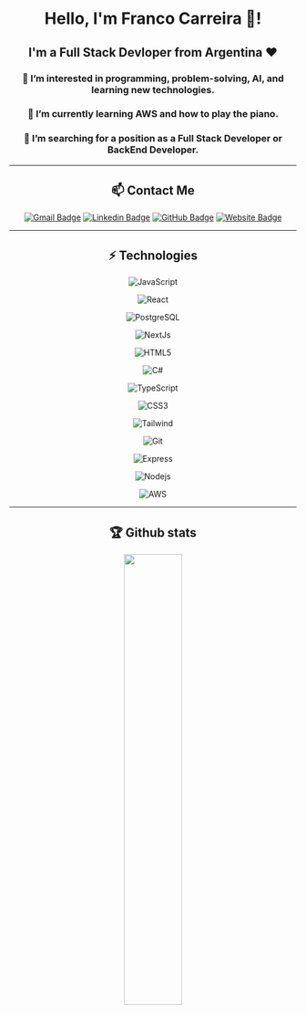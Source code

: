 <div align="center">
  
  <h1> Hello, I'm Franco Carreira 👋! </h1>

  <h2>I'm a Full Stack Devloper from Argentina ❤</h2>
  
  <h3>👀 I’m interested in programming, problem-solving, AI, and learning new technologies.</h3>

  <h3>🌱 I’m currently learning AWS and how to play the piano.</h3>

  <h3>💞️ I’m searching for a position as a Full Stack Developer or BackEnd Developer.</h3>
  
</div>

<hr>

<div align="center">

  ## 📫 Contact Me

</div>

<div display="flexbox" justify="space-between" align="center">
  
  [![Gmail Badge](https://img.shields.io/badge/-carreirafranco@gmail.com-c14438?style=for-the-badge&logo=Gmail&logoColor=white&link=mailto:carreirafranco@gmail.com)](mailto:carreirafranco@gmail.com)
  [![Linkedin Badge](https://img.shields.io/badge/-francocarreira-blue?style=for-the-badge&logo=Linkedin&logoColor=white&link=https://www.linkedin.com/in/franco-carreira-243b6523b)](https://www.linkedin.com/in/franco-carreira-243b6523b)
  [![GitHub Badge](https://img.shields.io/badge/-GitHub-181717?style=for-the-badge&logo=github&logoColor=white&link=https://github.com/LFranCarreira)](https://github.com/LFranCarreira)
  [![Website Badge](https://img.shields.io/badge/Portfolio-000000?style=for-the-badge&logo=About.me&logoColor=white)](https://lfrancarreiraportfolio.vercel.app/)

</div>

<hr>

<div align="center">
  
## ⚡ Technologies
  
</div>

<div display="flex" justify="space-between" align="center"

  ![JavaScript](https://img.shields.io/badge/-JavaScript-808080?style=for-the-badge&logo=javascript)
  
  ![React](https://img.shields.io/badge/React-20232A?style=for-the-badge&logo=react&logoColor=61DAFB)
  
  ![PostgreSQL](https://img.shields.io/badge/PostgreSQL-316192?style=for-the-badge&logo=postgresql&logoColor=white)
  
  ![NextJs](https://img.shields.io/badge/next.js-000000?style=for-the-badge&logo=nextdotjs&logoColor=white)
  
  ![HTML5](https://img.shields.io/badge/-HTML5-E34F26?style=for-the-badge&logo=html5&logoColor=white)
  
  ![C#](https://img.shields.io/badge/C%23-239120?style=for-the-badge&logo=c-sharp&logoColor=white)
  
  ![TypeScript](https://img.shields.io/badge/TypeScript-007ACC?style=for-the-badge&logo=typescript&logoColor=white)
  
  ![CSS3](https://img.shields.io/badge/-CSS3-1572B6?style=for-the-badge&logo=css3)
  
  ![Tailwind](https://img.shields.io/badge/Tailwind_CSS-38B2AC?style=for-the-badge&logo=tailwind-css&logoColor=white)
  
  ![Git](https://img.shields.io/badge/-Git-black?style=for-the-badge&logo=git)
  
  ![Express](https://img.shields.io/badge/Express.js-000000?style=for-the-badge&logo=express&logoColor=white)
  
  ![Nodejs](https://img.shields.io/badge/-Nodejs-black?style=for-the-badge&logo=Node.js)
  
  ![AWS](https://img.shields.io/badge/Amazon_AWS-FF9900?style=for-the-badge&logo=amazonaws&logoColor=white)
  
</div>
<hr>

<div align="center">

  ## 🏆 Github stats

  <img  src="https://github-readme-streak-stats.herokuapp.com/?user=LFranCarreira&theme=dark" width="45%" >
</div>
